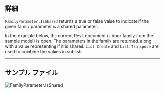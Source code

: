## 詳細
`FamilyParameter.IsShared` returns a true or false value to indicate if the given family parameter is a shared parameter.

In the example below, the current Revit document (a door family from the sample model) is open. The parameters in the family are returned, along with a value representing if it is shared. `List Create` and `List.Transpose` are used to combine the values in sublists.
___
## サンプル ファイル

![FamilyParameter.IsShared](./Revit.Elements.FamilyParameter.IsShared_img.jpg)
